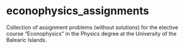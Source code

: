 # econophysics_assignments
Collection of assignment problems (without solutions) for the elective course “Econophysics” in the Physics degree at the University of the Balearic Islands.

